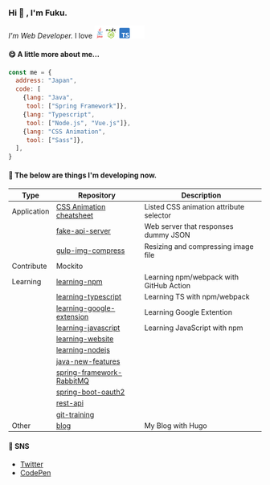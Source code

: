 ### Hi :wave: , I'm Fuku. 

<p><em>I'm Web Developer.</em>
 I love <img src="./lang.png" width="100"></p>

#### :yum: A little more about me...
```javascript
const me = {
  address: "Japan",
  code: [
    {lang: "Java",
     tool: ["Spring Framework"]},
    {lang: "Typescript",
     tool: ["Node.js", "Vue.js"]},
    {lang: "CSS Animation",
     tool: ["Sass"]},
  ],
}
```

#### :nut_and_bolt: The below are things I'm developing now.  
| Type        | Repository                                                                        | Description                             |
| ----------- | --------------------------------------------------------------------------------- | --------------------------------------- |
| Application | [CSS Animation cheatsheet](https://github.com/fukugit/css-animation-cheatsheet)   | Listed CSS animation attribute selector |
|             | [fake-api-server](https://github.com/fukugit/fake-api-server)                     | Web server that responses dummy JSON    |
|             | [gulp-img-compress](https://github.com/fukugit/gulp-img-compress)                 | Resizing and compressing image file     |
| Contribute  | Mockito                                                                           |                                         |
| Learning    | [learning-npm](https://github.com/fukugit/learning-npm)                           | Learning npm/webpack with GitHub Action |
|             | [learning-typescript](https://github.com/fukugit/learning-typescript)             | Learning TS with npm/webpack            |
|             | [learning-google-extension](https://github.com/fukugit/learning-google-extension) | Learning Google Extention               |
|             | [learning-javascript](https://github.com/fukugit/learning-javascript)             | Learning JavaScript with npm            |
|             | [learning-website](https://github.com/fukugit/learning-website)                   |                                         |
|             | [learning-nodejs](https://github.com/fukugit/learning-nodejs)                     |                                         |
|             | [java-new-features](https://github.com/fukugit/java-new-features)                 |                                         |
|             | [spring-framework-RabbitMQ](https://github.com/fukugit/spring-framework-RabbitMQ) |                                         |
|             | [spring-boot-oauth2](https://github.com/fukugit/spring-boot-oauth2)               |                                         |
|             | [rest-api](https://github.com/fukugit/rest-api)                                   |                                         |
|             | [git-training](https://github.com/fukugit/git-training)                           |                                         |
| Other       | [blog](https://fukugit.github.io/blog/)                                           | My Blog with Hugo                       |

#### :postbox: SNS
- [Twitter](https://twitter.com/kurrow1)  
- [CodePen](https://codepen.io/fukugit)  

<!--
**fukugit/fukugit** is a ✨ _special_ ✨ repository because its `README.md` (this file) appears on your GitHub profile.

Here are some ideas to get you started:

- 🔭 I’m currently working on ...
- 🌱 I’m currently learning ...
- 👯 I’m looking to collaborate on ...
- 🤔 I’m looking for help with ...
- 💬 Ask me about ...
- 📫 How to reach me: ...
- 😄 Pronouns: ...
- ⚡ Fun fact: ...
-->
